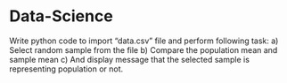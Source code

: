 # Data-Science
Write python code to import “data.csv” file and perform following task:
a)	Select random sample from the file
b)	Compare the population mean and sample mean
c)	And display message that the selected sample is representing population or not.
